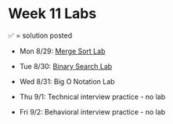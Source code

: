 # Week 11 Labs

&#x2705; = solution posted

- Mon 8/29: [Merge Sort Lab](https://github.com/ga-adi-nyc/Merge-Sort-Lab)


- Tue 8/30: [Binary Search Lab](https://github.com/ga-adi-nyc/Binary-Search-Lab)


- Wed 8/31: Big O Notation Lab


- Thu 9/1: Technical interview practice - no lab


- Fri 9/2: Behavioral interview practice - no lab
